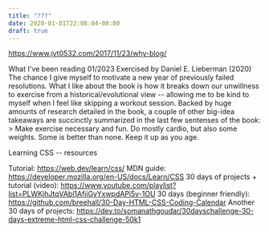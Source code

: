 ```yaml
---
title: "???"
date: 2020-01-01T22:08:04-08:00
draft: true
---
```

https://www.jyt0532.com/2017/11/23/why-blog/


What I've been reading 01/2023
Exercised by Daniel E. Lieberman (2020)
    The chance I give myself to motivate a new year of previously failed resolutions. What I like about the book is how it breaks down our unwillness to exercise from a historical/evolutional view -- allowing me to be kind to myself when I feel like skipping a workout session. Backed by huge amounts of research detailed in the book, a couple of other big-idea takeaways are succinctly summarized in the last few sentenses of the book:
    > Make exercise necessary and fun. Do mostly cardio, but also some weights. Some is better than none. Keep it up as you age.


Learning CSS -- resources

Tutorial: https://web.dev/learn/css/
MDN guide: https://developer.mozilla.org/en-US/docs/Learn/CSS
30 days of projects + tutorial (video): https://www.youtube.com/playlist?list=PLWKjhJtqVAbl1AfjiGyYxwpdAPi5v-1OU
30 days (beginner friendly): https://github.com/breehall/30-Day-HTML-CSS-Coding-Calendar
Another 30 days of projects: https://dev.to/somanathgoudar/30dayschallenge-30-days-extreme-html-css-challenge-50k1